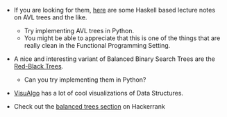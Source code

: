 * If you are looking for them, [here](http://www.cmi.ac.in/~spsuresh/teaching/prgh15/lectures/lecture18.pdf) are some Haskell based lecture notes on AVL trees and the like.
  * Try implementing AVL trees in Python.
  * You might be able to appreciate that this is one of the things that are really clean in the Functional Programming Setting.

* A nice and interesting variant of Balanced Binary Search Trees are the [Red-Black Trees](https://en.wikipedia.org/wiki/Red–black_tree).
  * Can you try implementing them in Python?

* [VisuAlgo](https://visualgo.net/en/bst) has a lot of cool visualizations of Data Structures.

* Check out the [balanced trees section](https://www.hackerrank.com/domains/data-structures/balanced-trees) on Hackerrank
